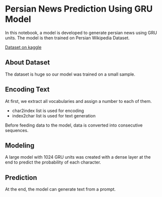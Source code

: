 # Persian News Prediction Using GRU Model
In this notebook, a model is developed to generate persian news using GRU units. The model is then trained on Persian Wikipedia Dataset.

[Dataset on kaggle](https://www.kaggle.com/datasets/miladfa7/persian-wikipedia-dataset)

## About Dataset
The dataset is huge so our model was trained on a small sample.


## Encoding Text
At first, we extract all vocabularies and assign a number to each of them. 
* char2index list is used for encoding
* index2char list is used for text generation 


Before feeding data to the model, data is converted into consecutive sequences.

## Modeling
A large model with 1024 GRU units was created with a dense layer at the end to predict the probability of each character.


## Prediction
At the end, the model can generate text from a prompt.
